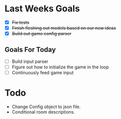# Last Weeks Goals
- [x] ~~Fix tests~~
- [x] ~~Finish fleshing out models based on our new ideas~~
- [x] ~~Build out game config parser~~ 

## Goals For Today
- [ ] Build input parser
- [ ] Figure out how to initialize the game in the loop
- [ ] Continuously feed game input

# Todo
- Change Config object to json file.
- Conditional room descriptions.
